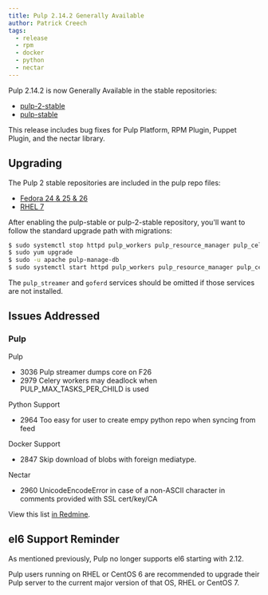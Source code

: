 ```yaml
---
title: Pulp 2.14.2 Generally Available
author: Patrick Creech
tags:
  - release
  - rpm
  - docker
  - python
  - nectar
---
```


Pulp 2.14.2 is now Generally Available in the stable repositories:

* [pulp-2-stable](https://repos.fedorapeople.org/pulp/pulp/stable/2/)
* [pulp-stable](https://repos.fedorapeople.org/pulp/pulp/stable/latest/)

This release includes bug fixes for Pulp Platform, RPM Plugin, Puppet Plugin, and the nectar library.

## Upgrading

The Pulp 2 stable repositories are included in the pulp repo files:

- [Fedora 24 & 25 & 26](https://repos.fedorapeople.org/repos/pulp/pulp/fedora-pulp.repo)
- [RHEL 7](https://repos.fedorapeople.org/repos/pulp/pulp/rhel-pulp.repo)

After enabling the pulp-stable or pulp-2-stable repository, you'll want to follow the standard
upgrade path with migrations:

```sh
$ sudo systemctl stop httpd pulp_workers pulp_resource_manager pulp_celerybeat pulp_streamer goferd
$ sudo yum upgrade
$ sudo -u apache pulp-manage-db
$ sudo systemctl start httpd pulp_workers pulp_resource_manager pulp_celerybeat pulp_streamer goferd
```

The `pulp_streamer` and `goferd` services should be omitted if those services are not installed.


## Issues Addressed

### Pulp

Pulp

- 3036	Pulp streamer dumps core on F26
- 2979	Celery workers may deadlock when PULP_MAX_TASKS_PER_CHILD is used

Python Support
- 2964	Too easy for user to create empy python repo when syncing from feed

Docker Support
- 2847	Skip download of blobs with foreign mediatype.

Nectar
- 2960	UnicodeEncodeError in case of a non-ASCII character in comments provided with SSL cert/key/CA

View this list [in Redmine](http://bit.ly/2ySSu3K).


## el6 Support Reminder

As mentioned previously, Pulp no longer supports el6 starting with 2.12.

Pulp users running on RHEL or CentOS 6 are recommended to upgrade their Pulp server to
the current major version of that OS, RHEL or CentOS 7.
